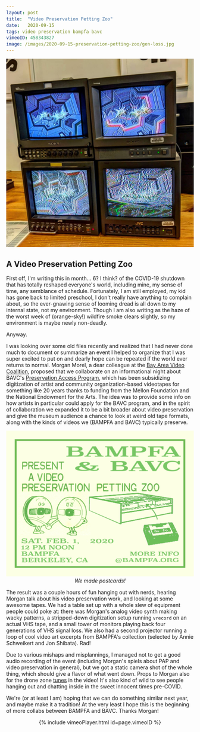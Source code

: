 ```yaml
---
layout: post
title:  "Video Preservation Petting Zoo"
date:   2020-09-15
tags: video preservation bampfa bavc
vimeoID: 458343827
image: /images/2020-09-15-preservation-petting-zoo/gen-loss.jpg
---
```


![four monitors showing vhs generation loss](/images/2020-09-15-preservation-petting-zoo/gen-loss.jpg)

## A Video Preservation Petting Zoo

First off, I'm writing this in month... 6? I think? of the COVID-19 shutdown that has totally reshaped everyone's world, including mine, my sense of time, any semblance of schedule. Fortunately, I am still employed, my kid has gone back to limited preschool, I don't really have anything to complain about, so the ever-gnawing sense of looming dread is all down to my internal state, not my environment. Though I am also writing as the haze of the worst week of (orange-sky!) wildfire smoke clears slightly, so my environment is maybe newly non-deadly.

Anyway.

I was looking over some old files recently and realized that I had never done much to document or summarize an event I helped to organize that I was super excited to put on and dearly hope can be repeated if the world ever returns to normal. Morgan Morel, a dear colleague at the [Bay Area Video Coalition](https://bavc.org/), proposed that we collaborate on an informational night about BAVC's [Preservation Access Program](https://bavc.org/preserve-media/preservation-access-program), which has been subsidizing digitization of artist and community organization-based videotapes for something like 20 years thanks to funding from the Mellon Foundation and the National Endowment for the Arts. The idea was to provide some info on how artists in particular could apply for the BAVC program, and in the spirit of collaboration we expanded it to be a bit broader about video preservation and give the museum audience a chance to look at weird old tape formats, along with the kinds of videos we (BAMPFA and BAVC) typically preserve.

<p style="text-align:center">
	<img src="/images/2020-09-15-preservation-petting-zoo/pres-flyer.jpg" alt="hand painted film" style="max-height:400px; "/><br>
	<i>We made postcards!</i>
</p>

The result was a couple hours of fun hanging out with nerds, hearing Morgan talk about his video preservation work, and looking at some awesome tapes. We had a table set up with a whole slew of equipment people could poke at: there was Morgan's analog video synth making wacky patterns, a stripped-down digitization setup running `vrecord` on an actual VHS tape, and a small tower of monitors playing back four generations of VHS signal loss. We also had a second projector running a loop of cool video art excerpts from BAMPFA's collection (selected by Annie Schweikert and Jon Shibata). Rad!

Due to various mishaps and misplannings, I managed not to get a good audio recording of the event (including Morgan's spiels about PAP and video preservation in general), but we got a static camera shot of the whole thing, which should give a flavor of what went down. Props to Morgan also for the drone zone [tunes](https://glowingdagger.bandcamp.com/album/of-shores) in the video! It's also kind of wild to see people hanging out and chatting inside in the sweet innocent times pre-COVID.

We're (or at least I am) hoping that we can do something similar next year, and maybe make it a tradition! At the very least I hope this is the beginning of more collabs between BAMPFA and BAVC. Thanks Morgan!

<p style="text-align:center">
	{% include vimeoPlayer.html id=page.vimeoID %}<br>
</p>
